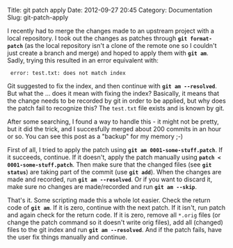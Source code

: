 Title: git patch apply
Date: 2012-09-27 20:45
Category: Documentation
Slug: git-patch-apply

I recently had to merge the changes made to an upstream project with a
local repository. I took out the changes as patches through
**`git format-patch`** (as the local repository isn't a clone of the
remote one so I couldn't just create a branch and merge) and hoped to
apply them with **`git am`**. Sadly, trying this resulted in an error
equivalent with:

` error: test.txt: does not match index`

Git suggested to fix the index, and then continue with
**`git am --resolved`**. But what the ... does it mean with fixing the
index? Basically, it means that the change needs to be recorded by git
in order to be applied, but why does the patch fail to recognize this?
The `test.txt` file exists and is known by git.

After some searching, I found a way to handle this - it might not be
pretty, but it did the trick, and I succesfully merged about 200 commits
in an hour or so. You can see this post as a "backup" for my memory ;-)

First of all, I tried to apply the patch using
**`git am 0001-some-stuff.patch`**. If it succeeds, continue. If it
doesn't, apply the patch manually using
**`patch < 0001-some-stuff.patch`**. Then make sure that the changed
files (see **`git status`**) are taking part of the commit (use
**`git add`**). When the changes are made and recorded, run
**`git am --resolved`**. Or if you want to discard it, make sure no
changes are made/recorded and run **`git am --skip`**.

That's it. Some scripting made this a whole lot easier. Check the return
code of **`git am`**. If it is zero, continue with the next patch. If it
isn't, run patch and again check for the return code. If it is zero,
remove all `*.orig` files (or change the patch command so it doesn't
write orig files), add all (changed) files to the git index and run
**`git am --resolved`**. And if the patch fails, have the user fix
things manually and continue.
